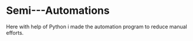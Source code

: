 # Semi---Automations
Here with help of Python i made the automation program to reduce manual efforts.
